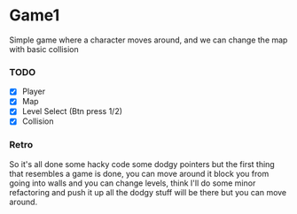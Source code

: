 # Game1

Simple game where a character moves around, and we can change the map with basic collision

### TODO

- [x] Player
- [x] Map
- [x] Level Select (Btn press 1/2)
- [x] Collision

### Retro

So it's all done some hacky code some dodgy pointers but the first thing that
resembles a game is done, you can move around it block you from going into walls
and you can change levels, think I'll do some minor refactoring and push it up
all the dodgy stuff will be there but you can move around.